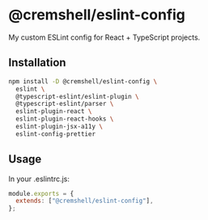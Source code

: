 # @cremshell/eslint-config

My custom ESLint config for React + TypeScript projects.

## Installation

```bash
npm install -D @cremshell/eslint-config \
  eslint \
  @typescript-eslint/eslint-plugin \
  @typescript-eslint/parser \
  eslint-plugin-react \
  eslint-plugin-react-hooks \
  eslint-plugin-jsx-a11y \
  eslint-config-prettier
```

## Usage

In your .eslintrc.js:

```js
module.exports = {
  extends: ["@cremshell/eslint-config"],
};
```
